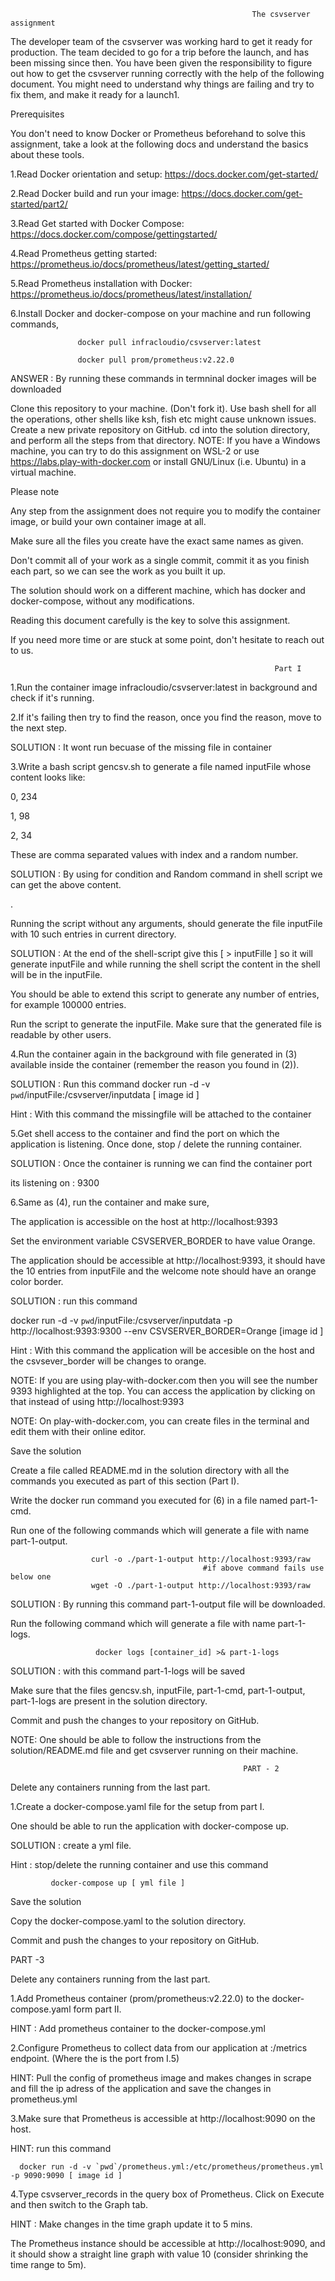 




                                                          The csvserver assignment

The developer team of the csvserver was working hard to get it ready for production. The team decided to go for a trip before the launch, and has been missing since then. You have been given the responsibility to figure out how to get the csvserver running correctly with the help of the following document. You might need to understand why things are failing and try to fix them, and make it ready for a launch1.

Prerequisites

You don't need to know Docker or Prometheus beforehand to solve this assignment, take a look at the following docs and understand the basics about these tools.

1.Read Docker orientation and setup: https://docs.docker.com/get-started/

2.Read Docker build and run your image: https://docs.docker.com/get-started/part2/

3.Read Get started with Docker Compose: https://docs.docker.com/compose/gettingstarted/

4.Read Prometheus getting started: https://prometheus.io/docs/prometheus/latest/getting_started/

5.Read Prometheus installation with Docker: https://prometheus.io/docs/prometheus/latest/installation/

6.Install Docker and docker-compose on your machine and run following commands,

                   docker pull infracloudio/csvserver:latest

                   docker pull prom/prometheus:v2.22.0

ANSWER : By running these commands in termninal docker images will be downloaded


Clone this repository to your machine. (Don't fork it).
Use bash shell for all the operations, other shells like ksh, fish etc might cause unknown issues.
Create a new private repository on GitHub.
cd into the solution directory, and perform all the steps from that directory.
NOTE: If you have a Windows machine, you can try to do this assignment on WSL-2 or use https://labs.play-with-docker.com or install GNU/Linux (i.e. Ubuntu) in a virtual machine.

Please note

Any step from the assignment does not require you to modify the container image, or build your own container image at all.

Make sure all the files you create have the exact same names as given.

Don't commit all of your work as a single commit, commit it as you finish each part, so we can see the work as you built it up.

The solution should work on a different machine, which has docker and docker-compose, without any modifications.

Reading this document carefully is the key to solve this assignment.

If you need more time or are stuck at some point, don't hesitate to reach out to us.



                                                               Part I


1.Run the container image infracloudio/csvserver:latest in background and check if it's running.




2.If it's failing then try to find the reason, once you find the reason, move to the next step.




SOLUTION : It wont run becuase of the missing file in container






3.Write a bash script gencsv.sh to generate a file named inputFile whose content looks like:

 0, 234

 1, 98

 2, 34


These are comma separated values with index and a random number.





SOLUTION : By using for condition and Random command in shell script we can get the above content.









.





Running the script without any arguments, should generate the file inputFile with 10 such entries in current directory.




SOLUTION : At the end of the shell-script give this [ > inputFille ] so it will generate inputFile and while running the shell script the content in the shell will be in the inputFile.








You should be able to extend this script to generate any number of entries, for example 100000 entries.





Run the script to generate the inputFile. Make sure that the generated file is readable by other users.





4.Run the container again in the background with file generated in (3) available inside the container (remember the reason you found in (2)).



SOLUTION : 
Run this command
docker run -d -v `pwd`/inputFile:/csvserver/inputdata [ image id ]

Hint : With this command the missingfile will be attached to the container




5.Get shell access to the container and find the port on which the application is listening. Once done, stop / delete the running container.



SOLUTION : Once the container is running we can find the container port 

its listening on : 9300




6.Same as (4), run the container and make sure,



The application is accessible on the host at http://localhost:9393



Set the environment variable CSVSERVER_BORDER to have value Orange.


The application should be accessible at http://localhost:9393, it should have the 10 entries from inputFile and the welcome note should have an orange color border.



 SOLUTION :
 run this command 

 docker run -d -v `pwd`/inputFile:/csvserver/inputdata -p http://localhost:9393:9300 --env CSVSERVER_BORDER=Orange [image id ]

 Hint : With this command the application will be accesible on the host and the csvsever_border  will be changes to orange.


NOTE: If you are using play-with-docker.com then you will see the number 9393 highlighted at the top. You can access the application by clicking on that instead of using http://localhost:9393



NOTE: On play-with-docker.com, you can create files in the terminal and edit them with their online editor.



Save the solution


Create a file called README.md in the solution directory with all the commands you executed as part of this section (Part I).


Write the docker run command you executed for (6) in a file named part-1-cmd.


Run one of the following commands which will generate a file with name part-1-output.


                      curl -o ./part-1-output http://localhost:9393/raw
											   #if above command fails use below one
                      wget -O ./part-1-output http://localhost:9393/raw

SOLUTION : By running this command part-1-output file will be downloaded.


Run the following command which will generate a file with name part-1-logs.


                       docker logs [container_id] >& part-1-logs

SOLUTION : with this command part-1-logs will be saved



Make sure that the files gencsv.sh, inputFile, part-1-cmd, part-1-output, part-1-logs are present in the solution directory.


Commit and push the changes to your repository on GitHub.



NOTE: One should be able to follow the instructions from the solution/README.md file and get csvserver running on their machine.


                                                        PART - 2





Delete any containers running from the last part.





1.Create a docker-compose.yaml file for the setup from part I.




One should be able to run the application with docker-compose up.


SOLUTION : create a yml file.

Hint : stop/delete the running container and use this command

             docker-compose up [ yml file ]




Save the solution


Copy the docker-compose.yaml to the solution directory.


Commit and push the changes to your repository on GitHub.




PART -3


Delete any containers running from the last part.



1.Add Prometheus container (prom/prometheus:v2.22.0) to the docker-compose.yaml form part II.

HINT : Add prometheus container to the docker-compose.yml



2.Configure Prometheus to collect data from our application at <application>:<port>/metrics endpoint. (Where the <port> is the port from I.5)
	
HINT: Pull the config of prometheus image and makes changes in scrape and fill the ip adress of the application and save the changes in prometheus.yml
	
	
	
3.Make sure that Prometheus is accessible at http://localhost:9090 on the host.
	
HINT: run this command
	
	  docker run -d -v `pwd`/prometheus.yml:/etc/prometheus/prometheus.yml -p 9090:9090 [ image id ]
	
	
4.Type csvserver_records in the query box of Prometheus. Click on Execute and then switch to the Graph tab.
	
	
HINT : Make changes in the time graph update it to 5 mins.
	
	
The Prometheus instance should be accessible at http://localhost:9090, and it should show a straight line graph with value 10 (consider shrinking the time range to 5m).
